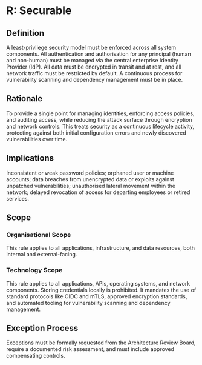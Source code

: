# R: Securable

## Definition

A least-privilege security model must be enforced across all system components. All authentication and authorisation for any principal (human and non-human) must be managed via the central enterprise Identity Provider (IdP). All data must be encrypted in transit and at rest, and all network traffic must be restricted by default. A continuous process for vulnerability scanning and dependency management must be in place.

## Rationale

To provide a single point for managing identities, enforcing access policies, and auditing access, while reducing the attack surface through encryption and network controls. This treats security as a continuous lifecycle activity, protecting against both initial configuration errors and newly discovered vulnerabilities over time.

## Implications

Inconsistent or weak password policies; orphaned user or machine accounts; data breaches from unencrypted data or exploits against unpatched vulnerabilities; unauthorised lateral movement within the network; delayed revocation of access for departing employees or retired services.

## Scope

### Organisational Scope

This rule applies to all applications, infrastructure, and data resources, both internal and external-facing.

### Technology Scope

This rule applies to all applications, APIs, operating systems, and network components. Storing credentials locally is prohibited. It mandates the use of standard protocols like OIDC and mTLS, approved encryption standards, and automated tooling for vulnerability scanning and dependency management.

## Exception Process

Exceptions must be formally requested from the Architecture Review Board, require a documented risk assessment, and must include approved compensating controls.

